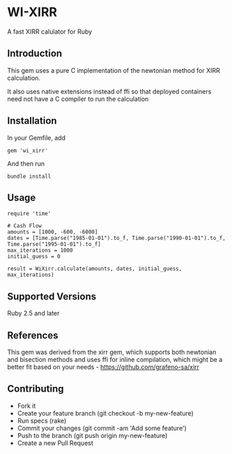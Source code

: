 # WI-XIRR

A fast XIRR calulator for Ruby

## Introduction

This gem uses a pure C implementation of the newtonian method for XIRR calculation.

It also uses native extensions instead of ffi so that deployed containers need not have a C compiler to run the calculation

## Installation

In your Gemfile, add

    gem 'wi_xirr'

And then run

    bundle install

## Usage

    require 'time'

    # Cash Flow
    amounts = [1000, -600, -6000]
    dates = [Time.parse("1985-01-01").to_f, Time.parse("1990-01-01").to_f, Time.parse("1995-01-01").to_f]
    max_iterations = 1000
    initial_guess = 0

    result = WiXirr.calculate(amounts, dates, initial_guess, max_iterations)

## Supported Versions

Ruby 2.5 and later

## References

This gem was derived from the xirr gem, which supports both newtonian and bisection methods and uses ffi for inline compilation, which might be a better fit based on your needs - https://github.com/grafeno-sa/xirr

## Contributing

- Fork it 
- Create your feature branch (git checkout -b my-new-feature)
- Run specs (rake)
- Commit your changes (git commit -am 'Add some feature')
- Push to the branch (git push origin my-new-feature)
- Create a new Pull Request
